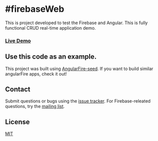#firebaseWeb
===========

This is project developed to test the Firebase and Angular.
This is fully functional CRUD real-time application demo.


### [Live Demo](https://blistering-heat-3711.firebaseapp.com/) 

## Use this code as an example.

This project was built using [AngularFire-seed](https://github.com/firebase/angularFire-seed). 
If you want to build similar angularFire apps, check it out!

## Contact

Submit questions or bugs using the [issue tracker](https://github.com/patelprashant/firebaseWeb). For Firebase-releated questions, try the [mailing list](https://groups.google.com/forum/#!forum/firebase-talk).

## License

[MIT](https://github.com/patelprashant/)